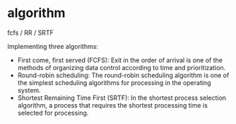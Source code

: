 # algorithm
fcfs / RR / SRTF


Implementing three algorithms:
- First come, first served (FCFS): Exit in the order of arrival is one of the methods of organizing data control according to time and prioritization.
- Round-robin scheduling: The round-robin scheduling algorithm is one of the simplest scheduling algorithms for processing in the operating system.
- Shortest Remaining Time First (SRTF): In the shortest process selection algorithm, a process that requires the shortest processing time is selected for processing.
